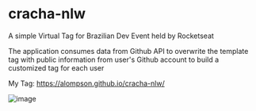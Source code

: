 # cracha-nlw
A simple Virtual Tag for Brazilian Dev Event held by Rocketseat

The application consumes data from Github API to overwrite the template tag with public information from user's Github account to build a customized tag for each user

My Tag: https://alompson.github.io/cracha-nlw/

![image](https://user-images.githubusercontent.com/62962137/151609058-149a179e-cfa5-4288-a51f-a7065ef022ce.png)


